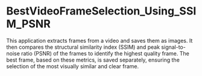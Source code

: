 # BestVideoFrameSelection_Using_SSIM_PSNR
This application extracts frames from a video and saves them as images. It then compares the structural similarity index (SSIM) and peak signal-to-noise ratio (PSNR) of the frames to identify the highest quality frame. The best frame, based on these metrics, is saved separately, ensuring the selection of the most visually similar and clear frame.
